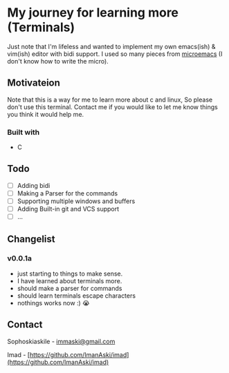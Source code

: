 # My journey for learning more (Terminals)

Just note that I'm lifeless and wanted to implement my own emacs(ish) & vim(ish) editor with bidi support. I used so many pieces from [microemacs](https://git.kernel.org/pub/scm/editors/uemacs/uemacs.git) (I don't know how to write the micro).

## Motivateion

Note that this is a way for me to learn more about c and linux, So please don't use this terminal. Contact me if you would like to let me know things you think it would help me.

### Built with

- C

## Todo

- [ ] Adding bidi
- [ ] Making a Parser for the commands
- [ ] Supporting multiple windows and buffers
- [ ] Adding Built-in git and VCS support
- [ ] ...

## Changelist

### v0.0.1a

- just starting to things to make sense.
- I have learned about terminals more.
- should make a parser for commands
- should learn terminals escape characters
- nothings works now :) :sob:

## Contact

Sophoskiaskile - [immaski@gmail.com](mailto:imaaski@gmail.com)

Imad - [https://github.com/ImanAski/imad](https://github.com/ImanAski/imad)
